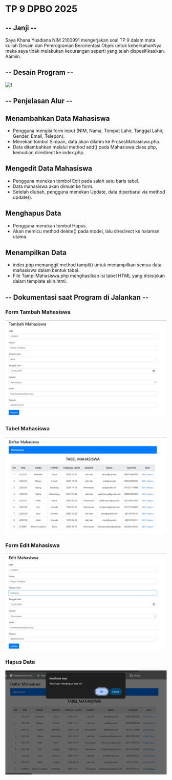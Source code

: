 # TP 9 DPBO 2025

## -- Janji --

Saya Khana Yusdiana NIM 2100991 mengerjakan soal TP 9 dalam mata kuliah Desain dan Pemrograman Berorientasi Objek untuk keberkahanNya maka saya tidak melakukan kecurangan seperti yang telah dispesifikasikan. Aamiin.

## -- Desain Program --

![1]()

## -- Penjelasan Alur --

## Menambahkan Data Mahasiswa

- Pengguna mengisi form input (NIM, Nama, Tempat Lahir, Tanggal Lahir, Gender, Email, Telepon).
- Menekan tombol Simpan, data akan dikirim ke ProsesMahasiswa.php.
- Data ditambahkan melalui method add() pada Mahasiswa.class.php, kemudian diredirect ke index.php.

## Mengedit Data Mahasiswa

- Pengguna menekan tombol Edit pada salah satu baris tabel.
- Data mahasiswa akan dimuat ke form.
- Setelah diubah, pengguna menekan Update, data diperbarui via method update().

## Menghapus Data

- Pengguna menekan tombol Hapus.
- Akan memicu method delete() pada model, lalu diredirect ke halaman utama.

## Menampilkan Data

- index.php memanggil method tampil() untuk menampilkan semua data mahasiswa dalam bentuk tabel.
- File TampilMahasiswa.php menghasilkan isi tabel HTML yang disisipkan dalam template skin.html.

## -- Dokumentasi saat Program di Jalankan --

### Form Tambah Mahasiswa

![1](https://github.com/marimoo0/TP9DPBO2025C2/blob/7449db430ef6bba34e59481edc73bc244795a537/ss/Screenshot_1.png)

### Tabel Mahasiswa

![1](https://github.com/marimoo0/TP9DPBO2025C2/blob/7449db430ef6bba34e59481edc73bc244795a537/ss/Screenshot_2.png)

### Form Edit Mahasiswa

![1](https://github.com/marimoo0/TP9DPBO2025C2/blob/7449db430ef6bba34e59481edc73bc244795a537/ss/Screenshot_3.png)

### Hapus Data

![1](https://github.com/marimoo0/TP9DPBO2025C2/blob/7449db430ef6bba34e59481edc73bc244795a537/ss/Screenshot_4.png)
